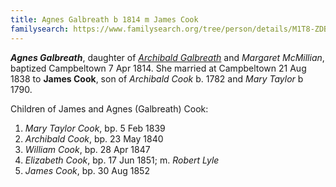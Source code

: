 ```yaml
---
title: Agnes Galbreath b 1814 m James Cook
familysearch: https://www.familysearch.org/tree/person/details/M1T8-ZDB
---
```

***Agnes Galbreath***, daughter of *[Archibald Galbreath](galbreath-archibald-1798.md)* and *Margaret McMillian*, baptized Campbeltown 7 Apr 1814.  She married at Campbeltown 21 Aug 1838 to **James Cook**, son of *Archibald Cook* b. 1782 and *Mary Taylor* b 1790.

Children of James and Agnes (Galbreath) Cook:

1. *Mary Taylor Cook*, bp. 5 Feb 1839
2. *Archibald Cook*, bp. 23 May 1840
3. *William Cook*, bp. 28 Apr 1847
4. *Elizabeth Cook*, bp. 17 Jun 1851; m. *Robert Lyle*
5. *James Cook*, bp. 30 Aug 1852
